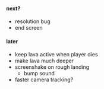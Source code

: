 #### next?
- resolution bug
- end screen

#### later
- keep lava active when player dies
- make lava much deeper
- screenshake on rough landing
  - bump sound
- faster camera tracking?